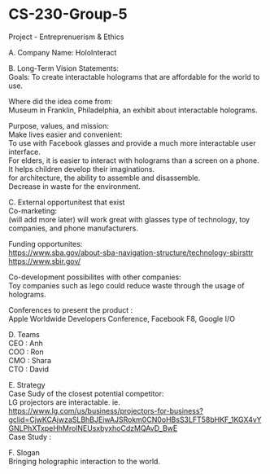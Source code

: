 # CS-230-Group-5
Project - Entreprenuerism &amp; Ethics

A. Company Name: HoloInteract

B. Long-Term Vision Statements: <br />
Goals: To create interactable holograms that are affordable for the world to use.

Where did the idea come from: <br />
Museum in Franklin, Philadelphia, an exhibit about interactable holograms. 

Purpose, values, and mission: <br />
Make lives easier and convenient: <br />
To use with Facebook glasses and provide a much more interactable user interface.<br />
For elders, it is easier to interact with holograms than a screen on a phone. <br />
It helps children develop their imaginations. <br />
for architecture, the ability to assemble and disassemble. <br />
Decrease in waste for the environment. <br />

C. External opportunitest that exist <br />
Co-marketing: <br /> (will add more later)
will work great with glasses type of technology, toy companies, and phone manufacturers.

Funding opportunites: <br />
https://www.sba.gov/about-sba-navigation-structure/technology-sbirsttr <br />
https://www.sbir.gov/

Co-development possibilites with other companies: <br />
Toy companies such as lego could reduce waste through the usage of holograms.

Conferences to present the product : <br />
Apple Worldwide Developers Conference, Facebook F8, Google I/O

D. Teams <br />
CEO : Anh <br />
COO : Ron <br />
CMO : Shara <br />
CTO : David <br />

E. Strategy <br />
Case Sudy of the closest potential competitor: <br />
LG projectors are interactable. ie. https://www.lg.com/us/business/projectors-for-business?gclid=CjwKCAjwzaSLBhBJEiwAJSRokm0CN0oHBsS3LFT58bHKF_1KGX4vYGNLPhXTxpeHhMrolNEUsxbyxhoCdzMQAvD_BwE <br />
Case Study : <br />

F. Slogan <br />
Bringing holographic interaction to the world.
